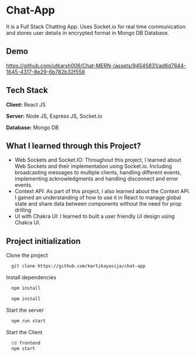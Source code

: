 # Chat-App

It is a Full Stack Chatting App.
Uses Socket.io for real time communication and stores user details in encrypted format in Mongo DB Database.

## Demo

https://github.com/utkarsh006/Chat-MERN-/assets/94545831/ad6d7844-1645-4317-8e29-6b782b32f558


## Tech Stack

**Client:** React JS

**Server:** Node JS, Express JS, Socket.io

**Database:** Mongo DB
  
## What I learned through this Project?

- Web Sockets and Socket.IO: Throughout this project, I learned about Web Sockets and their implementation using Socket.io. Including broadcasting messages to multiple clients, handling different events, implementing acknowledgments and handling disconnect and error events.
- Context API: As part of this project, I also learned about the Context API. I gained an understanding of how to use it in React to manage global state and share data between components without the need for prop drilling
- UI with Chakra UI: I learned to built a user friendly UI design using Chakra UI.

## Project initialization

Clone the project

```bash
  git clone https://github.com/kartikayasija/chat-app
```
Install dependencies

```bash
  npm install
```

```bash
  npm install
```

Start the server

```bash
  npm run start
```
Start the Client

```bash
  cd frontend
  npm start
```

  
